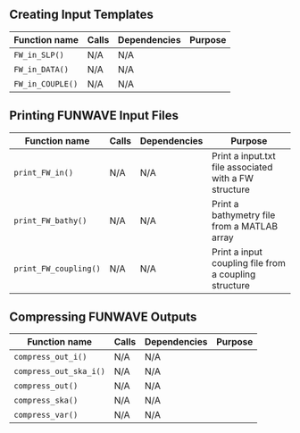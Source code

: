 ## Creating Input Templates
| **Function name** | **Calls** | **Dependencies** | **Purpose**  |
| -------- | ------- | -------- | ------- |
|`FW_in_SLP()` |N/A | N/A | |
|`FW_in_DATA()` |N/A | N/A | |
|`FW_in_COUPLE()` | N/A | N/A | |

## Printing FUNWAVE Input Files
| **Function name** | **Calls** | **Dependencies** | **Purpose**  |
| -------- | ------- | -------- | ------- |
|`print_FW_in()` |N/A | N/A | Print a input.txt file associated with a FW structure|
|`print_FW_bathy()` |N/A | N/A | Print a bathymetry file from a MATLAB array |
|`print_FW_coupling()` | N/A | N/A | Print a input coupling file from a coupling structure|

## Compressing FUNWAVE Outputs
| **Function name** | **Calls** | **Dependencies** | **Purpose**  |
| -------- | ------- | -------- | ------- |
|`compress_out_i()` |N/A | N/A | |
|`compress_out_ska_i()` |N/A | N/A | |
|`compress_out()` | N/A | N/A | |
|`compress_ska()` | N/A | N/A | |
|`compress_var()` | N/A | N/A | |


